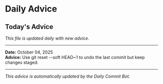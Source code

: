 # Daily Advice

## Today's Advice
*This file is updated daily with new advice.*

---

**Date:** October 04, 2025  
**Advice:** Use git reset --soft HEAD~1 to undo the last commit but keep changes staged.

---

*This advice is automatically updated by the Daily Commit Bot.*

